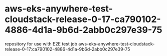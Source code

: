 # aws-eks-anywhere-test-cloudstack-release-0-17-ca790102-4886-4d1a-9b6d-2abb0c297e39-75
repository for use with E2E test job aws-eks-anywhere-test-cloudstack-release-0-17:ca790102-4886-4d1a-9b6d-2abb0c297e39-75
